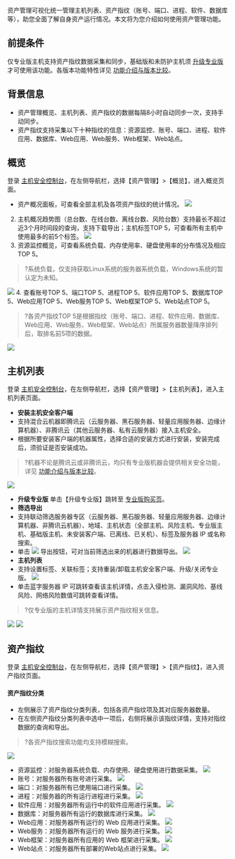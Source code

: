 资产管理可视化统一管理主机列表、资产指纹（账号、端口、进程、软件、数据库等），助您全面了解自身资产运行情况。本文将为您介绍如何使用资产管理功能。

## 前提条件
仅专业版主机支持资产指纹数据采集和同步，基础版和未防护主机须 [升级专业版](https://buy.cloud.tencent.com/yunjing) 才可使用该功能。各版本功能特性详见 [功能介绍与版本比较](https://cloud.tencent.com/document/product/296/2222)。

## 背景信息
- 资产管理概览、主机列表、资产指纹的数据每隔8小时自动同步一次，支持手动同步。
- 资产指纹支持采集以下十种指纹的信息：资源监控、账号、端口、进程、软件应用、数据库、Web应用、Web服务、Web框架、Web站点。

## 概览
登录 [主机安全控制台](https://console.cloud.tencent.com/cwp/asset/overview)，在左侧导航栏，选择【资产管理】>【概览】，进入概览页面。
- 资产概况面板，可查看全部主机及各项资产指纹的统计情况。
![](https://main.qcloudimg.com/raw/af5254591de087c8bbd9b070aaa114ea.png)
2. 主机概况趋势图（总台数、在线台数、离线台数、风险台数）支持最长不超过近3个月时间段的查询，支持下载导出；主机标签TOP 5，可查看所有主机中使用最多的前5个标签。
![](https://main.qcloudimg.com/raw/45e8848df3bcdc200c9fc8bd84424576.png)
3. 资源监控概览，可查看系统负载、内存使用率、硬盘使用率的分布情况及相应TOP 5。
>?系统负载，仅支持获取Linux系统的服务器系统负载，Windows系统的暂认定为未知。
>
![](https://main.qcloudimg.com/raw/0f7c6cd4cf1b10104049fc1f4fa9fe0f.png) 
4. 查看账号TOP 5、端口TOP 5、进程TOP 5、软件应用TOP 5、数据库TOP 5、Web应用TOP 5、Web服务TOP 5、Web框架TOP 5、Web站点TOP 5。
>?各资产指纹TOP 5是根据指纹（账号、端口、进程、软件应用、数据库、Web应用、Web服务、Web框架、Web站点）所属服务器数量降序排列后，取排名前5项的数据。
>
![](https://main.qcloudimg.com/raw/5e1b2926e8f79d0d0abe5620547a4a2b.png)


## 主机列表
登录 [主机安全控制台](https://console.cloud.tencent.com/cwp/asset/machine)，在左侧导航栏，选择【资产管理】>【主机列表】，进入主机列表页面。
- **安装主机安全客户端**
 - 支持混合云机器即腾讯云（云服务器、黑石服务器、轻量应用服务器、边缘计算机器）、非腾讯云（其他云服务器、私有云服务器）接入主机安全。
 - 根据所要安装客户端的机器属性，选择合适的安装方式进行安装，安装完成后，须验证是否安装成功。
>?机器不论是腾讯云或非腾讯云，均只有专业版机器会提供相关安全功能，详见 [功能介绍与版本比较](https://cloud.tencent.com/document/product/296/2222)。
>
![](https://main.qcloudimg.com/raw/97be4d1f5c10e0b7738f6e42fc9b7d18.png)
- **升级专业版**
  单击【升级专业版】跳转至 [专业版购买页](https://buy.cloud.tencent.com/yunjing?ADTAG=cwp.buy.pro.bannerbuypro)。
- **筛选导出**
 - 支持联动筛选服务器专区（云服务器、黑石服务器、轻量应用服务器、边缘计算机器、非腾讯云机器）、地域、主机状态（全部主机、风险主机、专业版主机、基础版主机、未安装客户端、已离线、已关机）、标签及服务器 IP 或名称搜索。
 - 单击 ![](https://main.qcloudimg.com/raw/8d95063be0c6cb229a33d77aebfba182.png) 导出按钮，可对当前筛选出来的机器进行数据导出。
![](https://main.qcloudimg.com/raw/1ea1b72569040d361cb79a4fd9b5fa11.png)
- **主机列表**
 - 支持设置标签、关联标签；支持重装/卸载主机安全客户端、升级/关闭专业版。
![](https://main.qcloudimg.com/raw/770301f0b0072317e4c2ede561000d1b.png)
 - 单击蓝字服务器 IP 可跳转查看该主机详情，点击入侵检测、漏洞风险、基线风险、网络风险数值可跳转查看详情。
 >?仅专业版的主机详情支持展示资产指纹相关信息。
 >
![](https://main.qcloudimg.com/raw/2a0d1a3ad59cc928e460ffc98a04eab3.png)
![](https://main.qcloudimg.com/raw/786a53a13ef488ab60cae55b0e277874.png)

## 资产指纹
登录 [主机安全控制台](https://console.cloud.tencent.com/cwp/asset/fingerprint)，在左侧导航栏，选择【资产管理】>【资产指纹】，进入资产指纹页面。

#### 资产指纹分类
- 左侧展示了资产指纹分类列表，包括各资产指纹项及其对应服务器数量。
- 在左侧资产指纹分类列表中选中一项后，右侧将展示该指纹详情，支持对指纹数据的查询和导出。
 >?各资产指纹搜索功能均支持模糊搜索。
 >
![](https://main.qcloudimg.com/raw/9716470f823b82bfa452914efa219639.png)
 - 资源监控：对服务器系统负载、内存使用、硬盘使用进行数据采集。
![](https://main.qcloudimg.com/raw/49f6ef1f434f77a9a4e961c175ba384c.png)
 - 账号：对服务器所有账号进行采集。
 ![](https://main.qcloudimg.com/raw/538f4f10e19819f7f55a36175bd2f0da.png)
 - 端口：对服务器所有已使用端口进行采集。
 ![](https://main.qcloudimg.com/raw/aa38fd25fb8a598138029bf80f227bb9.png)
 - 进程：对服务器的所有运行进程进行采集。
 ![](https://main.qcloudimg.com/raw/c33ac3561087863b2fdfdd75ede8e36a.png)
 - 软件应用：对服务器所有运行中的软件应用进行采集。
 ![](https://main.qcloudimg.com/raw/246ba145607a76a7b1be563261c357e0.png)
 - 数据库：对服务器所有运行的数据库进行采集。
 ![](https://main.qcloudimg.com/raw/a916c8377f18352bbb0982d73da0d7e9.png)
 - Web应用：对服务器所有运行的 Web 应用进行采集。
 ![](https://main.qcloudimg.com/raw/2eb36a8ef07628d148fcf7c7b59de6fe.png)
 - Web服务：对服务器所有运行的 Web 服务进行采集。
 ![](https://main.qcloudimg.com/raw/23dc90f6cec701d739523173d024718f.png)
 - Web框架：对服务器所有应用的 Web 框架进行采集。
 ![](https://main.qcloudimg.com/raw/60fe8a944a24b2bd764f7001f229125e.png)
 - Web站点：对服务器所有部署的Web站点进行采集。
 ![](https://main.qcloudimg.com/raw/2d06459662725d0d9c0637f5e593ce01.png)
 
